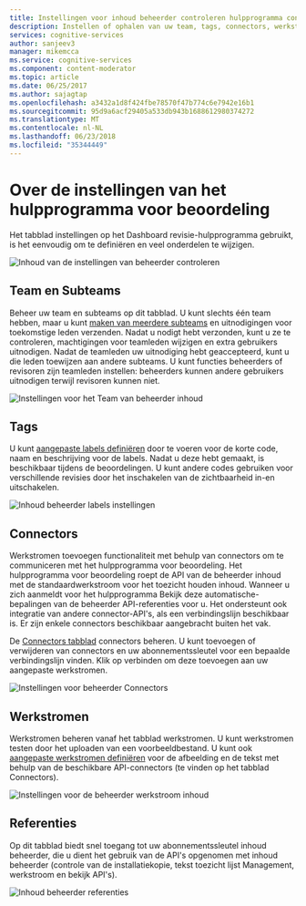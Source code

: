 ```yaml
---
title: Instellingen voor inhoud beheerder controleren hulpprogramma configureren | Microsoft Docs
description: Instellen of ophalen van uw team, tags, connectors, werkstromen en referenties.
services: cognitive-services
author: sanjeev3
manager: mikemcca
ms.service: cognitive-services
ms.component: content-moderator
ms.topic: article
ms.date: 06/25/2017
ms.author: sajagtap
ms.openlocfilehash: a3432a1d8f424fbe78570f47b774c6e7942e16b1
ms.sourcegitcommit: 95d9a6acf29405a533db943b1688612980374272
ms.translationtype: MT
ms.contentlocale: nl-NL
ms.lasthandoff: 06/23/2018
ms.locfileid: "35344449"
---
```

# <a name="about-review-tool-settings"></a>Over de instellingen van het hulpprogramma voor beoordeling #

Het tabblad instellingen op het Dashboard revisie-hulpprogramma gebruikt, is het eenvoudig om te definiëren en veel onderdelen te wijzigen.

![Inhoud van de instellingen van beheerder controleren](images/settings-1.png)

## <a name="team-and-subteams"></a>Team en Subteams ## 

Beheer uw team en subteams op dit tabblad. U kunt slechts één team hebben, maar u kunt [maken van meerdere subteams](subteams.md) en uitnodigingen voor toekomstige leden verzenden. Nadat u nodigt hebt verzonden, kunt u ze te controleren, machtigingen voor teamleden wijzigen en extra gebruikers uitnodigen. Nadat de teamleden uw uitnodiging hebt geaccepteerd, kunt u die leden toewijzen aan andere subteams. U kunt functies beheerders of revisoren zijn teamleden instellen: beheerders kunnen andere gebruikers uitnodigen terwijl revisoren kunnen niet.

![Instellingen voor het Team van beheerder inhoud](images/settings-2-team.png)

## <a name="tags"></a>Tags ##

U kunt [aangepaste labels definiëren](tags.md) door te voeren voor de korte code, naam en beschrijving voor de labels. Nadat u deze hebt gemaakt, is beschikbaar tijdens de beoordelingen. U kunt andere codes gebruiken voor verschillende revisies door het inschakelen van de zichtbaarheid in-en uitschakelen.

![Inhoud beheerder labels instellingen](images/settings-3-tags.png)

## <a name="connectors"></a>Connectors ##

Werkstromen toevoegen functionaliteit met behulp van connectors om te communiceren met het hulpprogramma voor beoordeling. Het hulpprogramma voor beoordeling roept de API van de beheerder inhoud met de standaardwerkstroom voor het toezicht houden inhoud. Wanneer u zich aanmeldt voor het hulpprogramma Bekijk deze automatische-bepalingen van de beheerder API-referenties voor u. Het ondersteunt ook integratie van andere connector-API's, als een verbindingslijn beschikbaar is. Er zijn enkele connectors beschikbaar aangebracht buiten het vak.

De [Connectors tabblad](connectors.md) connectors beheren. U kunt toevoegen of verwijderen van connectors en uw abonnementssleutel voor een bepaalde verbindingslijn vinden. Klik op verbinden om deze toevoegen aan uw aangepaste werkstromen. 

![Instellingen voor beheerder Connectors](images/settings-4-connectors.png)

## <a name="workflows"></a>Werkstromen ##

Werkstromen beheren vanaf het tabblad werkstromen. U kunt werkstromen testen door het uploaden van een voorbeeldbestand. U kunt ook [aangepaste werkstromen definiëren](workflows.md) voor de afbeelding en de tekst met behulp van de beschikbare API-connectors (te vinden op het tabblad Connectors). 

![Instellingen voor de beheerder werkstroom inhoud](images/settings-5-workflows.png)

## <a name="credentials"></a>Referenties ##

Op dit tabblad biedt snel toegang tot uw abonnementssleutel inhoud beheerder, die u dient het gebruik van de API's opgenomen met inhoud beheerder (controle van de installatiekopie, tekst toezicht lijst Management, werkstroom en bekijk API's).
 
![Inhoud beheerder referenties](images/settings-6-credentials.png)
